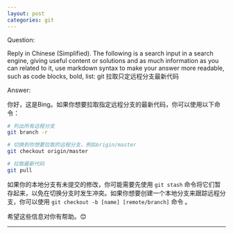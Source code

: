 ```yaml
---
layout: post
categories: git
---
```

Question:

Reply in Chinese (Simplified).
The following is a search input in a search engine, giving useful content or solutions and as much information as you can related to it, use markdown syntax to make your answer more readable, such as code blocks, bold, list:
git 拉取只定远程分支最新代码

Answer:

你好，这是Bing。如果你想要拉取指定远程分支的最新代码，你可以使用以下命令：

```bash
# 列出所有远程分支
git branch -r

# 切换到你想要拉取的远程分支，例如origin/master
git checkout origin/master

# 拉取最新代码
git pull
```

如果你的本地分支有未提交的修改，你可能需要先使用 `git stash` 命令将它们暂存起来，以免在切换分支时发生冲突。如果你想要创建一个本地分支来跟踪远程分支，你可以使用 `git checkout -b [name] [remote/branch]` 命令 。

希望这些信息对你有帮助。😊


<hr/>

